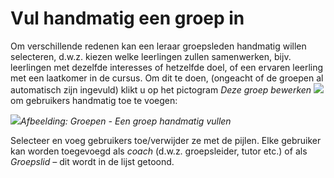 # Vul handmatig een groep in

Om verschillende redenen kan een leraar groepsleden handmatig willen selecteren, d.w.z. kiezen welke leerlingen zullen samenwerken, bijv. leerlingen met dezelfde interesses of hetzelfde doel, of een ervaren leerling met een laatkomer in de cursus. Om dit te doen, (ongeacht of de groepen al automatisch zijn ingevuld) klikt u op het pictogram *Deze groep bewerken* ![](../../.gitbook/assets/graphics285%20%283%29.png) om gebruikers handmatig toe te voegen:

![](../../.gitbook/assets/images216.png)*Afbeelding: Groepen - Een groep handmatig vullen*

Selecteer en voeg gebruikers toe/verwijder ze met de pijlen. Elke gebruiker kan worden toegevoegd als *coach* (d.w.z. groepsleider, tutor etc.) of als *Groepslid –* dit wordt in de lijst getoond.
